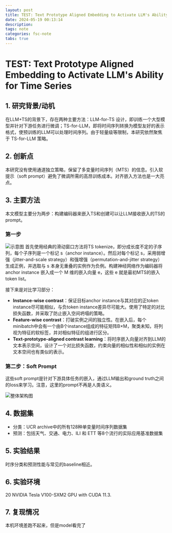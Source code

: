 ```yaml
---
layout: post
title: TEST: Text Prototype Aligned Embedding to Activate LLM's Ability for Time Series
date: 2024-05-19 00:13:14
description: 
tags: note
categories: fsc-note
tabs: true
---
```


# TEST: Text Prototype Aligned Embedding to Activate LLM's Ability for Time Series

## 1. 研究背景/动机
在LLM+TS的背景下，存在两种主要方法：LLM-for-TS 设计，即训练一个大型模型并针对下游任务进行微调；TS-for-LLM，即将时间序列转换为模型友好的表示格式，使预训练的LLM可以处理时间序列。由于轻量级等限制，本研究依然聚焦于 TS-for-LLM 策略。

## 2. 创新点
本研究没有使用通道独立策略，保留了多变量时间序列（MTS）的信息。引入软提示（soft prompt）避免了微调所需的高昂训练成本。对齐嵌入方法也是一大亮点。

## 3. 主要方法
本文模型主要分为两步：构建编码器来嵌入TS和创建可以让LLM接收嵌入的TS的prompt。

### 第一步
![示意图](/pic/test/1.jpg)
首先使用经典的滑动窗口方法将TS tokenize，即分成长度不定的子序列，每个子序列是一个标记 s（anchor instance）。然后对每个标记 s，采用弱增强（jitter-and-scale strategy）和强增强（permutation-and-jitter strategy）生成正例，并选取与 s 本身无重叠的实例作为负例。构建神经网络作为编码器将 anchor instance 嵌入成一个 M 维的嵌入向量 e，这些 e 就是最初MTS的嵌入token list。

接下来是对比学习部分：
- **Instance-wise contrast**：保证目标anchor instance与其对应的正token instance尽可能相似，与负token instance差异尽可能大。使用了特定的对比损失函数，并采取了防止嵌入空间坍塌的策略。
- **Feature-wise contrast**：打破实例之间的独立性。在嵌入后，每个minibatch中会有一个由B个instance组成的特征矩阵B×M，聚类未知，将列视为特征的软标签，并对相似特征的组进行区分。
- **Text-prototype-aligned contrast learning**：将时序嵌入向量对齐到LLM的文本表示空间，设计了一个对比损失函数，约束向量的相似性和相似的实例在文本空间也有类似的表示。

### 第二步：Soft Prompt
这些soft prompt是针对下游具体任务的嵌入，通过LLM输出和ground truth之间的loss来学习。注意，这里的prompt不再是人类语义。


![整体架构图](/pic/test/structure.jpg)

## 4. 数据集
- 分类：UCR archive中的所有128种单变量时间序列数据集
- 预测：包括天气、交通、电力、ILI 和 ETT 等8个流行的实际应用基准数据集

## 5. 实验结果
时序分类和预测性能与常见的baseline相近。

## 6. 实验环境
20 NVIDIA Tesla V100-SXM2 GPU with CUDA 11.3.

## 7. 复现情况
本机环境差跑不起来，但是model看完了
